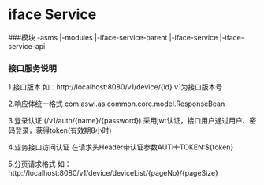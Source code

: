 iface Service
=============
###模块
-asms
    |-modules
        |-iface-service-parent
            |-iface-service
            |-iface-service-api



### 接口服务说明

1.接口版本
如：http://localhost:8080/v1/device/{id}
v1为接口版本号

2.响应体统一格式
com.aswl.as.common.core.model.ResponseBean

3.登录认证 (/v1/auth/{name}/{password})
采用jwt认证，接口用户通过用户、密码登录，获得token(有效期8小时)

4.业务接口访问认证
在请求头Header带认证参数AUTH-TOKEN:${token}

5.分页请求格式
如：http://localhost:8080/v1/device/deviceList/{pageNo}/{pageSize}

